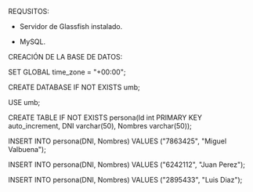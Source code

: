 REQUSITOS: 

- Servidor de Glassfish instalado.

- MySQL.

CREACIÓN DE LA BASE DE DATOS:

SET GLOBAL time_zone = "+00:00";

CREATE DATABASE IF NOT EXISTS umb;

USE umb;

CREATE TABLE IF NOT EXISTS persona(Id int PRIMARY KEY auto_increment, DNI varchar(50), Nombres varchar(50));

INSERT INTO persona(DNI, Nombres) VALUES ("7863425", "Miguel Valbuena");

INSERT INTO persona(DNI, Nombres) VALUES ("6242112", "Juan Perez");

INSERT INTO persona(DNI, Nombres) VALUES ("2895433", "Luis Diaz");